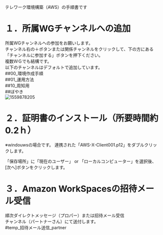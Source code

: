 テレワーク環境構築（AWS）の手順書です

# １．所属WGチャンネルへの追加
所属WGチャンネルへの参加をお願いします。
</BR>
チャンネル右の＋ボタンまたは関係チャンネルをクリックして、下の方にある
</BR>
「チャンネルに参加する」ボタンを押下ください。
</BR>
複数ＷＧでも結構です。
</BR>
以下のチャンネルはデフォルトで追加しています。
</BR>
##00_環境作成手順
</BR>
##01_運用方法
</BR>
##10_周知用
</BR>
##ぼやき
</BR>
![1559878205](https://user-images.githubusercontent.com/57656840/84233062-8a92ab00-ab2c-11ea-81bf-00a5493e40f5.jpg)


# ２．証明書のインストール（所要時間約0.2ｈ）
※windouwsの場合です。
連携された「AWS-X-Client001.p12」をダブルクリックします。

「保存場所」に「現在のユーザー」 or 「ローカルコンピューター」を選択後、[次へ]ボタンをクリックします。


# ３．Amazon WorkSpacesの招待メール受信
順次ダイレクトメッセージ（プロパー）または招待メール受信
</BR>
チャンネル（パートナーさん）にて送付します。
</BR>
#temp_招待メール送信_partner

